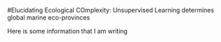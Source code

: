 #Elucidating Ecological COmplexity: Unsupervised Learning determines global marine eco-provinces
<!-- ## Maike Sonnewalk, Stephanie Ditkiewicz, Christopher Hill, Gael Forget
### Massachusetts Institute of Technology, Department of Earth, Atmospheric and Planetary Sciences
### Cambridge, MA 02139, USA
### Harvard University, Department of Earth and Planetary Sciences
### Cambridge, MA 02138, USA -->

Here is some information that I am writing
